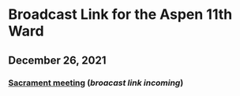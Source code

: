 # Broadcast Link for the Aspen 11th Ward

## December 26, 2021
### [Sacrament meeting](https://www.youtube.com/watch?v=srrFZdy5Q78) (*broacast link incoming*)
